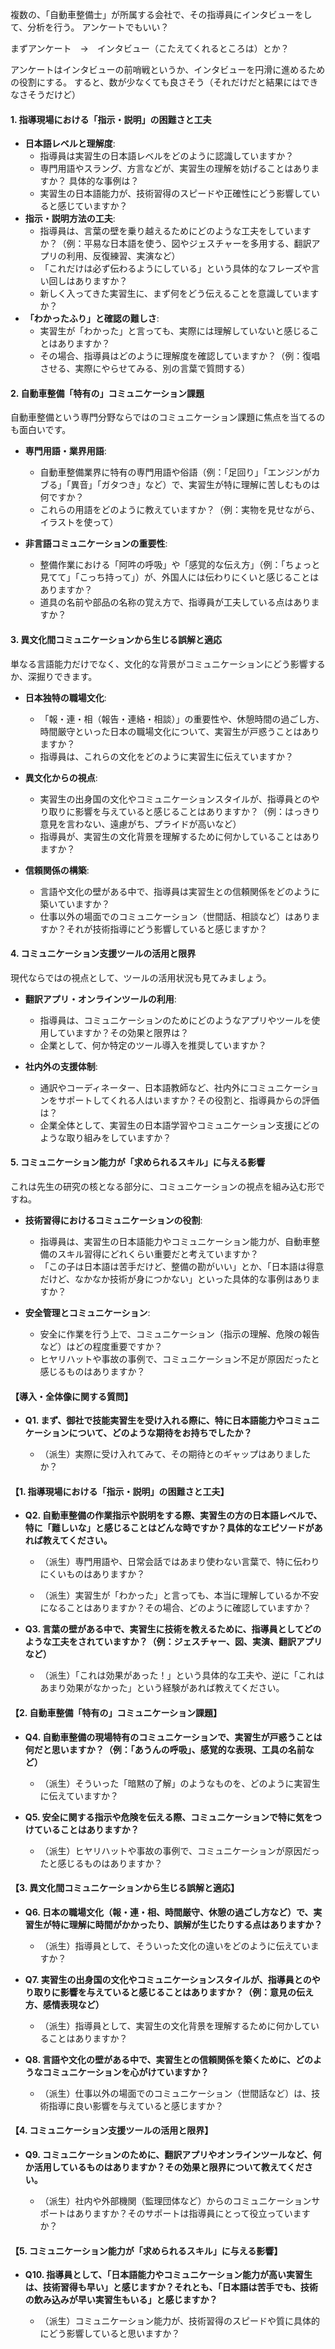 複数の、「自動車整備士」が所属する会社で、その指導員にインタビューをして、分析を行う。
アンケートでもいい？

まずアンケート　→　インタビュー（こたえてくれるところは）とか？

アンケートはインタビューの前哨戦というか、インタビューを円滑に進めるための役割にする。
すると、数が少なくても良さそう（それだけだと結果にはできなさそうだけど）
　
#### 1. 指導現場における「指示・説明」の困難さと工夫

- **日本語レベルと理解度**:
    - 指導員は実習生の日本語レベルをどのように認識していますか？
    - 専門用語やスラング、方言などが、実習生の理解を妨げることはありますか？ 具体的な事例は？     
    - 実習生の日本語能力が、技術習得のスピードや正確性にどう影響していると感じていますか？        
- **指示・説明方法の工夫**:
    - 指導員は、言葉の壁を乗り越えるためにどのような工夫をしていますか？（例：平易な日本語を使う、図やジェスチャーを多用する、翻訳アプリの利用、反復練習、実演など）
    - 「これだけは必ず伝わるようにしている」という具体的なフレーズや言い回しはありますか？
    - 新しく入ってきた実習生に、まず何をどう伝えることを意識していますか？
- **「わかったふり」と確認の難しさ**:
    - 実習生が「わかった」と言っても、実際には理解していないと感じることはありますか？
    - その場合、指導員はどのように理解度を確認していますか？（例：復唱させる、実際にやらせてみる、別の言葉で質問する）

#### 2. 自動車整備「特有の」コミュニケーション課題

自動車整備という専門分野ならではのコミュニケーション課題に焦点を当てるのも面白いです。
- **専門用語・業界用語**:
    - 自動車整備業界に特有の専門用語や俗語（例：「足回り」「エンジンがカブる」「異音」「ガタつき」など）で、実習生が特に理解に苦しむものは何ですか？ 
    - これらの用語をどのように教えていますか？（例：実物を見せながら、イラストを使って）
        
- **非言語コミュニケーションの重要性**:
    - 整備作業における「阿吽の呼吸」や「感覚的な伝え方」（例：「ちょっと見てて」「こっち持って」）が、外国人には伝わりにくいと感じることはありますか？
    - 道具の名前や部品の名称の覚え方で、指導員が工夫している点はありますか？

#### 3. 異文化間コミュニケーションから生じる誤解と適応

単なる言語能力だけでなく、文化的な背景がコミュニケーションにどう影響するか、深掘りできます。
- **日本独特の職場文化**:
    - 「報・連・相（報告・連絡・相談）」の重要性や、休憩時間の過ごし方、時間厳守といった日本の職場文化について、実習生が戸惑うことはありますか？
    - 指導員は、これらの文化をどのように実習生に伝えていますか？
        
- **異文化からの視点**:
    - 実習生の出身国の文化やコミュニケーションスタイルが、指導員とのやり取りに影響を与えていると感じることはありますか？（例：はっきり意見を言わない、遠慮がち、プライドが高いなど）
    - 指導員が、実習生の文化背景を理解するために何かしていることはありますか？
        
- **信頼関係の構築**:
    - 言語や文化の壁がある中で、指導員は実習生との信頼関係をどのように築いていますか？
    - 仕事以外の場面でのコミュニケーション（世間話、相談など）はありますか？それが技術指導にどう影響していると感じますか？
        
#### 4. コミュニケーション支援ツールの活用と限界

現代ならではの視点として、ツールの活用状況も見てみましょう。

- **翻訳アプリ・オンラインツールの利用**:
    - 指導員は、コミュニケーションのためにどのようなアプリやツールを使用していますか？その効果と限界は？
    - 企業として、何か特定のツール導入を推奨していますか？
        
- **社内外の支援体制**:
    - 通訳やコーディネーター、日本語教師など、社内外にコミュニケーションをサポートしてくれる人はいますか？その役割と、指導員からの評価は？
    - 企業全体として、実習生の日本語学習やコミュニケーション支援にどのような取り組みをしていますか？
        
#### 5. コミュニケーション能力が「求められるスキル」に与える影響

これは先生の研究の核となる部分に、コミュニケーションの視点を組み込む形ですね。

- **技術習得におけるコミュニケーションの役割**:
    - 指導員は、実習生の日本語能力やコミュニケーション能力が、自動車整備のスキル習得にどれくらい重要だと考えていますか？
    - 「この子は日本語は苦手だけど、整備の勘がいい」とか、「日本語は得意だけど、なかなか技術が身につかない」といった具体的な事例はありますか？
        
- **安全管理とコミュニケーション**:
    
    - 安全に作業を行う上で、コミュニケーション（指示の理解、危険の報告など）はどの程度重要ですか？
    - ヒヤリハットや事故の事例で、コミュニケーション不足が原因だったと感じるものはありますか？

#### 【導入・全体像に関する質問】

- **Q1. まず、御社で技能実習生を受け入れる際に、特に日本語能力やコミュニケーションについて、どのような期待をお持ちでしたか？**
    
    - （派生）実際に受け入れてみて、その期待とのギャップはありましたか？
        
#### 【1. 指導現場における「指示・説明」の困難さと工夫】

- **Q2. 自動車整備の作業指示や説明をする際、実習生の方の日本語レベルで、特に「難しいな」と感じることはどんな時ですか？具体的なエピソードがあれば教えてください。**
    
    - （派生）専門用語や、日常会話ではあまり使わない言葉で、特に伝わりにくいものはありますか？
        
    - （派生）実習生が「わかった」と言っても、本当に理解しているか不安になることはありますか？その場合、どのように確認していますか？
        
- **Q3. 言葉の壁がある中で、実習生に技術を教えるために、指導員としてどのような工夫をされていますか？（例：ジェスチャー、図、実演、翻訳アプリなど）**
    
    - （派生）「これは効果があった！」という具体的な工夫や、逆に「これはあまり効果がなかった」という経験があれば教えてください。
        

#### 【2. 自動車整備「特有の」コミュニケーション課題】

- **Q4. 自動車整備の現場特有のコミュニケーションで、実習生が戸惑うことは何だと思いますか？（例：「あうんの呼吸」、感覚的な表現、工具の名前など）**
    
    - （派生）そういった「暗黙の了解」のようなものを、どのように実習生に伝えていますか？
        
- **Q5. 安全に関する指示や危険を伝える際、コミュニケーションで特に気をつけていることはありますか？**
    
    - （派生）ヒヤリハットや事故の事例で、コミュニケーションが原因だったと感じるものはありますか？
        

#### 【3. 異文化間コミュニケーションから生じる誤解と適応】

- **Q6. 日本の職場文化（報・連・相、時間厳守、休憩の過ごし方など）で、実習生が特に理解に時間がかかったり、誤解が生じたりする点はありますか？**
    
    - （派生）指導員として、そういった文化の違いをどのように伝えていますか？
        
- **Q7. 実習生の出身国の文化やコミュニケーションスタイルが、指導員とのやり取りに影響を与えていると感じることはありますか？（例：意見の伝え方、感情表現など）**
    
    - （派生）指導員として、実習生の文化背景を理解するために何かしていることはありますか？
        
- **Q8. 言語や文化の壁がある中で、実習生との信頼関係を築くために、どのようなコミュニケーションを心がけていますか？**
    
    - （派生）仕事以外の場面でのコミュニケーション（世間話など）は、技術指導に良い影響を与えていると感じますか？
        

#### 【4. コミュニケーション支援ツールの活用と限界】

- **Q9. コミュニケーションのために、翻訳アプリやオンラインツールなど、何か活用しているものはありますか？その効果と限界について教えてください。**
    
    - （派生）社内や外部機関（監理団体など）からのコミュニケーションサポートはありますか？そのサポートは指導員にとって役立っていますか？
        

#### 【5. コミュニケーション能力が「求められるスキル」に与える影響】

- **Q10. 指導員として、「日本語能力やコミュニケーション能力が高い実習生は、技術習得も早い」と感じますか？それとも、「日本語は苦手でも、技術の飲み込みが早い実習生もいる」と感じますか？**
    
    - （派生）コミュニケーション能力が、技術習得のスピードや質に具体的にどう影響していると思いますか？